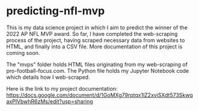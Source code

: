 # predicting-nfl-mvp

This is my data science project in which I aim to predict the winner of the 2022 AP NFL MVP award. So far, I have completed
the web-scraping process of the project, having scraped necessary data from websites to HTML, and finally into a CSV file.
More documentation of this project is coming soon.

The "mvps" folder holds HTML files originating from my web-scraping of pro-football-focus.com. The Python file holds my Jupyter
Notebook code which details how I web-scraped.

Here is the link to my project documentation: https://docs.google.com/document/d/1GoMXg79rptqx1lZ2xviSXdt573SkwqaxPlVbwhR6zMs/edit?usp=sharing
